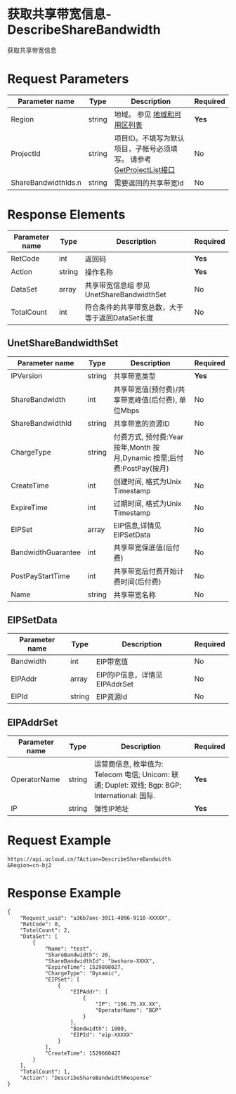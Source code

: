 # 获取共享带宽信息-DescribeShareBandwidth

获取共享带宽信息

# Request Parameters
|Parameter name|Type|Description|Required|
|---|---|---|---|
|Region|string|地域。 参见 [地域和可用区列表](../summary/regionlist.html)|**Yes**|
|ProjectId|string|项目ID。不填写为默认项目，子帐号必须填写。 请参考[GetProjectList接口](../summary/get_project_list.html)|No|
|ShareBandwidthIds.n|string|需要返回的共享带宽Id|No|

# Response Elements
|Parameter name|Type|Description|Required|
|---|---|---|---|
|RetCode|int|返回码|**Yes**|
|Action|string|操作名称|**Yes**|
|DataSet|array|共享带宽信息组 参见 UnetShareBandwidthSet|No|
|TotalCount|int|符合条件的共享带宽总数，大于等于返回DataSet长度|No|

## UnetShareBandwidthSet
|Parameter name|Type|Description|Required|
|---|---|---|---|
|IPVersion|string|共享带宽类型|**Yes**|
|ShareBandwidth|int|共享带宽值(预付费)/共享带宽峰值(后付费), 单位Mbps|No|
|ShareBandwidthId|string|共享带宽的资源ID|No|
|ChargeType|string|付费方式, 预付费:Year 按年,Month 按月,Dynamic 按需;后付费:PostPay(按月)|No|
|CreateTime|int|创建时间, 格式为Unix Timestamp|No|
|ExpireTime|int|过期时间, 格式为Unix Timestamp|No|
|EIPSet|array|EIP信息,详情见 EIPSetData|No|
|BandwidthGuarantee|int|共享带宽保底值(后付费)|No|
|PostPayStartTime|int|共享带宽后付费开始计费时间(后付费)|No|
|Name|string|共享带宽名称|No|

## EIPSetData
|Parameter name|Type|Description|Required|
|---|---|---|---|
|Bandwidth|int|EIP带宽值|No|
|EIPAddr|array|EIP的IP信息，详情见EIPAddrSet|No|
|EIPId|string|EIP资源Id|No|

## EIPAddrSet
|Parameter name|Type|Description|Required|
|---|---|---|---|
|OperatorName|string|运营商信息, 枚举值为: Telecom 电信; Unicom: 联通; Duplet: 双线; Bgp: BGP; International: 国际.|**Yes**|
|IP|string|弹性IP地址|**Yes**|

# Request Example
```
https://api.ucloud.cn/?Action=DescribeShareBandwidth
&Region=cn-bj2
```

# Response Example
```
{
    "Request_uuid": "a36b7aec-3911-4096-9110-XXXXX", 
    "RetCode": 0, 
    "TotolCount": 2, 
    "DataSet": [
        {
            "Name": "test", 
            "ShareBandwidth": 20, 
            "ShareBandwidthId": "bwshare-XXXX", 
            "ExpireTime": 1529898027, 
            "ChargeType": "Dynamic", 
            "EIPSet": [
                {
                    "EIPAddr": [
                        {
                            "IP": "106.75.XX.XX", 
                            "OperatorName": "BGP"
                        }
                    ], 
                    "Bandwidth": 1000, 
                    "EIPId": "eip-XXXXX"
                }
            ], 
            "CreateTime": 1529660427
        }
    ], 
    "TotalCount": 1, 
    "Action": "DescribeShareBandwidthResponse"
}
```

